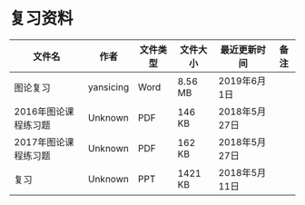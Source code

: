 # 复习资料

文件名|作者|文件类型|文件大小|最近更新时间|备注
---|---|---|---|---|---
图论复习|yansicing|Word|8.56 MB|2019年6月1日
2016年图论课程练习题|Unknown|PDF|146 KB|2018年5月27日
2017年图论课程练习题|Unknown|PDF|162 KB|2018年5月27日
复习|Unknown|PPT|1421 KB|2018年5月11日